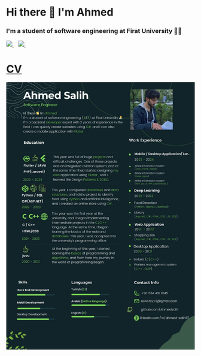 <h1>Hi there 👋 I'm Ahmed </h1>

<h3> I'm a student of software engineering at Firat University 👨‍💻 </h3>

<p>
  <a href="https://github.com/Ahmedsall1/Ahmedsall1">
    <img src="https://img.shields.io/badge/sponsor-30363D?style=for-the-badge&logo=GitHub-Sponsors&logoColor=#white" />        
  </a>&nbsp;&nbsp;
  <a href="https://www.linkedin.com/in/ahmed-salih11/">
    <img src="https://img.shields.io/badge/linkedin-%230077B5.svg?&style=for-the-badge&logo=linkedin&logoColor=white" />
  </a>&nbsp;&nbsp;
</p>
<h1><a href="https://github.com/Ahmedsall1/Ahmedsall1/blob/main/AHMED_SALIH_CV.pdf" > CV </a> </h1>


<img src="https://github.com/Ahmedsall1/Ahmedsall1/blob/main/CV.jpg">
